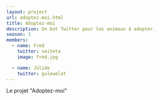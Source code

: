 ```yaml
---
layout: project
url: adoptez-moi.html
title: Adoptez-moi
description: Un bot Twitter pour les animaux à adopter.
season: 1
members:
  - name: Fred
    twitter: seiteta
    image: fred.jpg

  - name: Jülide
    twitter: gulewelat
---
```


Le projet "Adoptez-moi"
